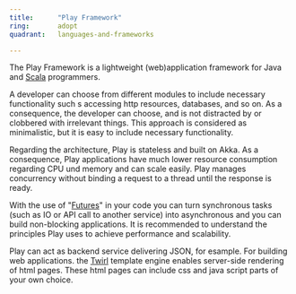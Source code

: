 ```yaml
---
title:      "Play Framework"
ring:       adopt
quadrant:   languages-and-frameworks

---
```


The Play Framework is a lightweight (web)application framework for Java and [Scala](/languages-and-frameworks/scala-lang.html) programmers.

A developer can choose from different modules to include necessary functionality such s accessing http resources, databases, and so on. As a consequence, the developer can choose, and is not distracted by or clobbered with irrelevant things. This approach is considered as minimalistic, but it is easy to include necessary functionality.

Regarding the architecture, Play is stateless and built on Akka. As a consequence, Play applications have much lower resource consumption regarding CPU und memory and can scale easily. Play manages concurrency without binding a request to a thread until the response is ready.

With the use of "[Futures](http://docs.scala-lang.org/overviews/core/futures.html)" in your code you can turn synchronous tasks (such as IO or API call to another service) into asynchronous and you can build non-blocking applications. It is recommended to understand the principles Play uses to achieve performance and scalability.

Play can act as backend service delivering JSON, for esample. For building web applications. the [Twirl](https://www.playframework.com/documentation/2.5.x/ScalaTemplates) template engine enables server-side rendering of html pages. These html pages can include css and java script parts of your own choice.
